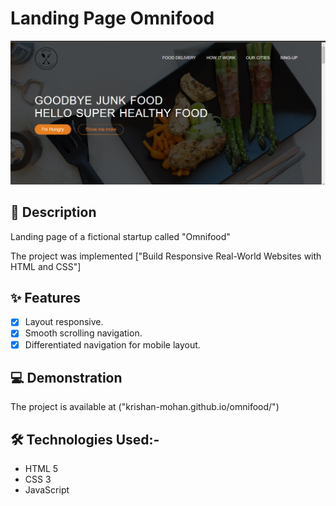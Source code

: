 # Landing Page Omnifood

</h2>
<div align="center">
  <img alt="Demo" src="./img/Screenshot (75).png" />
</div>

## 📖 Description
Landing page of a fictional startup called "Omnifood"

The project was implemented ["Build Responsive Real-World Websites with HTML and CSS"]

## ✨ Features

-   [x] Layout responsive.
-   [x] Smooth scrolling navigation.
-   [x] Differentiated navigation for mobile layout.

## 💻 Demonstration

The project is available at ("krishan-mohan.github.io/omnifood/")


## 🛠️ Technologies Used:-

-   HTML 5
-   CSS 3
-   JavaScript
